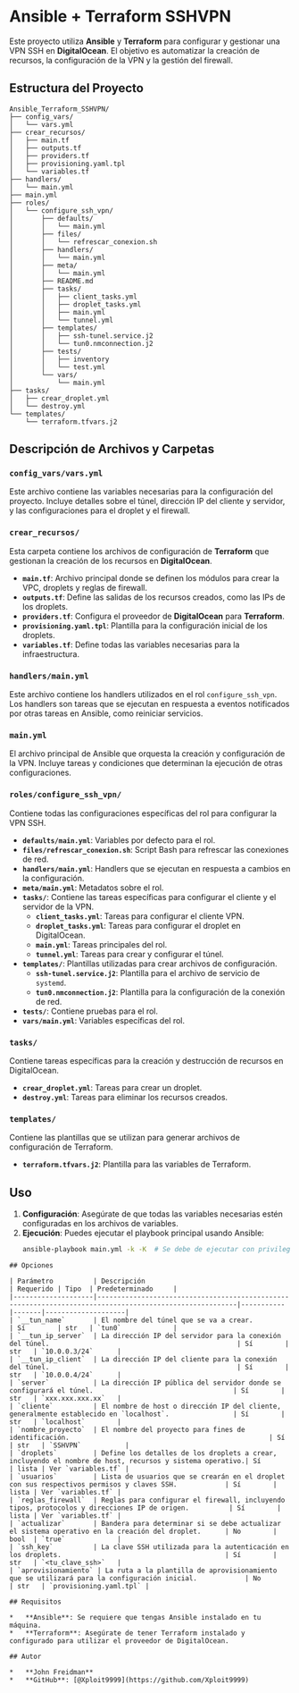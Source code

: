 # Ansible + Terraform SSHVPN

Este proyecto utiliza **Ansible** y **Terraform** para configurar y gestionar una VPN SSH en **DigitalOcean**. El objetivo es automatizar la creación de recursos, la configuración de la VPN y la gestión del firewall.

## Estructura del Proyecto

```
Ansible_Terraform_SSHVPN/
├── config_vars/
│   └── vars.yml
├── crear_recursos/
│   ├── main.tf
│   ├── outputs.tf
│   ├── providers.tf
│   ├── provisioning.yaml.tpl
│   └── variables.tf
├── handlers/
│   └── main.yml
├── main.yml
├── roles/
│   └── configure_ssh_vpn/
│       ├── defaults/
│       │   └── main.yml
│       ├── files/
│       │   └── refrescar_conexion.sh
│       ├── handlers/
│       │   └── main.yml
│       ├── meta/
│       │   └── main.yml
│       ├── README.md
│       ├── tasks/
│       │   ├── client_tasks.yml
│       │   ├── droplet_tasks.yml
│       │   ├── main.yml
│       │   └── tunnel.yml
│       ├── templates/
│       │   ├── ssh-tunel.service.j2
│       │   └── tun0.nmconnection.j2
│       ├── tests/
│       │   ├── inventory
│       │   └── test.yml
│       └── vars/
│           └── main.yml
├── tasks/
│   ├── crear_droplet.yml
│   └── destroy.yml
└── templates/
    └── terraform.tfvars.j2

```

## Descripción de Archivos y Carpetas

### `config_vars/vars.yml`

Este archivo contiene las variables necesarias para la configuración del proyecto. Incluye detalles sobre el túnel, dirección IP del cliente y servidor, y las configuraciones para el droplet y el firewall.

### `crear_recursos/`

Esta carpeta contiene los archivos de configuración de **Terraform** que gestionan la creación de los recursos en **DigitalOcean**.

- **`main.tf`**: Archivo principal donde se definen los módulos para crear la VPC, droplets y reglas de firewall.
- **`outputs.tf`**: Define las salidas de los recursos creados, como las IPs de los droplets.
- **`providers.tf`**: Configura el proveedor de **DigitalOcean** para **Terraform**.
- **`provisioning.yaml.tpl`**: Plantilla para la configuración inicial de los droplets.
- **`variables.tf`**: Define todas las variables necesarias para la infraestructura.

### `handlers/main.yml`

Este archivo contiene los handlers utilizados en el rol `configure_ssh_vpn`. Los handlers son tareas que se ejecutan en respuesta a eventos notificados por otras tareas en Ansible, como reiniciar servicios.

### `main.yml`

El archivo principal de Ansible que orquesta la creación y configuración de la VPN. Incluye tareas y condiciones que determinan la ejecución de otras configuraciones.

### `roles/configure_ssh_vpn/`

Contiene todas las configuraciones específicas del rol para configurar la VPN SSH.

- **`defaults/main.yml`**: Variables por defecto para el rol.
- **`files/refrescar_conexion.sh`**: Script Bash para refrescar las conexiones de red.
- **`handlers/main.yml`**: Handlers que se ejecutan en respuesta a cambios en la configuración.
- **`meta/main.yml`**: Metadatos sobre el rol.
- **`tasks/`**: Contiene las tareas específicas para configurar el cliente y el servidor de la VPN.
  - **`client_tasks.yml`**: Tareas para configurar el cliente VPN.
  - **`droplet_tasks.yml`**: Tareas para configurar el droplet en DigitalOcean.
  - **`main.yml`**: Tareas principales del rol.
  - **`tunnel.yml`**: Tareas para crear y configurar el túnel.
- **`templates/`**: Plantillas utilizadas para crear archivos de configuración.
  - **`ssh-tunel.service.j2`**: Plantilla para el archivo de servicio de `systemd`.
  - **`tun0.nmconnection.j2`**: Plantilla para la configuración de la conexión de red.
- **`tests/`**: Contiene pruebas para el rol.
- **`vars/main.yml`**: Variables específicas del rol.

### `tasks/`

Contiene tareas específicas para la creación y destrucción de recursos en DigitalOcean.

- **`crear_droplet.yml`**: Tareas para crear un droplet.
- **`destroy.yml`**: Tareas para eliminar los recursos creados.

### `templates/`

Contiene las plantillas que se utilizan para generar archivos de configuración de Terraform.

- **`terraform.tfvars.j2`**: Plantilla para las variables de Terraform.

## Uso

1. **Configuración**: Asegúrate de que todas las variables necesarias estén configuradas en los archivos de variables.
2. **Ejecución**: Puedes ejecutar el playbook principal usando Ansible:
   ```bash
   ansible-playbook main.yml -k -K  # Se debe de ejecutar con privilegios.
```
## Opciones

| Parámetro          | Descripción                                                                                             | Requerido | Tipo  | Predeterminado     |
|--------------------|---------------------------------------------------------------------------------------------------------|-----------|-------|--------------------|
| `__tun_name`       | El nombre del túnel que se va a crear.                                                                 | Sí        | str   | `tun0`             |
| `__tun_ip_server`  | La dirección IP del servidor para la conexión del túnel.                                               | Sí        | str   | `10.0.0.3/24`      |
| `__tun_ip_client`  | La dirección IP del cliente para la conexión del túnel.                                               | Sí        | str   | `10.0.0.4/24`      |
| `server`           | La dirección IP pública del servidor donde se configurará el túnel.                                   | Sí        | str   | `xxx.xxx.xxx.xx`   |
| `cliente`          | El nombre de host o dirección IP del cliente, generalmente establecido en `localhost`.                | Sí        | str   | `localhost`        |
| `nombre_proyecto`  | El nombre del proyecto para fines de identificación.                                                  | Sí        | str   | `SSHVPN`           |
| `droplets`         | Define los detalles de los droplets a crear, incluyendo el nombre de host, recursos y sistema operativo.| Sí        | lista | Ver `variables.tf` |
| `usuarios`         | Lista de usuarios que se crearán en el droplet con sus respectivos permisos y claves SSH.            | Sí        | lista | Ver `variables.tf` |
| `reglas_firewall`  | Reglas para configurar el firewall, incluyendo tipos, protocolos y direcciones IP de origen.          | Sí        | lista | Ver `variables.tf` |
| `actualizar`       | Bandera para determinar si se debe actualizar el sistema operativo en la creación del droplet.      | No        | bool  | `true`             |
| `ssh_key`          | La clave SSH utilizada para la autenticación en los droplets.                                         | Sí        | str   | `<tu_clave_ssh>`   |
| `aprovisionamiento` | La ruta a la plantilla de aprovisionamiento que se utilizará para la configuración inicial.            | No        | str   | `provisioning.yaml.tpl` |

## Requisitos

*   **Ansible**: Se requiere que tengas Ansible instalado en tu máquina.
*   **Terraform**: Asegúrate de tener Terraform instalado y configurado para utilizar el proveedor de DigitalOcean.

## Autor

*   **John Freidman**
*   **GitHub**: [@Xploit9999](https://github.com/Xploit9999)

